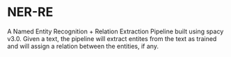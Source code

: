 # NER-RE
A Named Entity Recognition + Relation Extraction Pipeline built using spacy v3.0. Given a text, the pipeline will extract entites from the text as trained and will assign a relation between the entities, if any.
